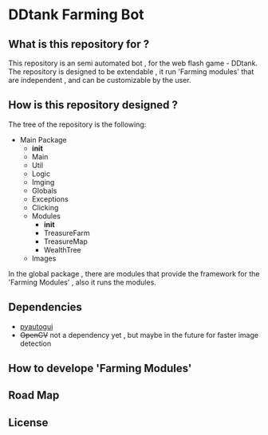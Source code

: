 # DDtank Farming Bot

## What is this repository for ? 
This repository is an semi automated bot , for the web flash game - DDtank.  
The repository is designed to be extendable , it run 'Farming modules' that are independent , and can be customizable by the user. 

## How is this repository designed ?
The tree of the repository is the following:

- Main Package
  - __init__ 
  - Main
  - Util
  - Logic
  - Imging
  - Globals
  - Exceptions 
  - Clicking
  - Modules
    - __init__  
    - TreasureFarm
    - TreasureMap
    - WealthTree
  - Images

In the global package , there are modules that provide the framework for the 'Farming Modules' , also it runs the modules.

## Dependencies 
- [pyautogui](https://pypi.python.org/pypi/PyAutoGUI)
- ~~OpenCV~~ not a dependency yet , but maybe in the future for faster image detection

## How to develope 'Farming Modules'

## Road Map

## License

